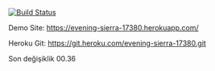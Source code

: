 [![Build Status](https://app.travis-ci.com/4ydogan/myFirstProject.svg?branch=main)](https://app.travis-ci.com/4ydogan/myFirstProject)

Demo Site: https://evening-sierra-17380.herokuapp.com/

Heroku Git: https://git.heroku.com/evening-sierra-17380.git

Son değişiklik 00.36